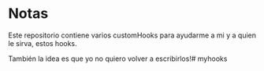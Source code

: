 # Notas

Este repositorio contiene varios customHooks para ayudarme a mi y a quien le sirva, estos hooks.

También la idea es que yo no quiero volver a escribirlos!#   m y h o o k s  
 